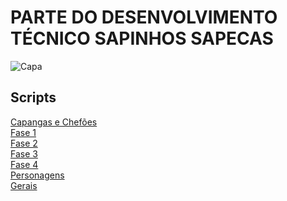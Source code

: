 # PARTE DO DESENVOLVIMENTO TÉCNICO SAPINHOS SAPECAS
![Capa](https://github.com/user-attachments/assets/aedf58d8-da32-46b9-b506-52499c64ed38)

## Scripts

[Capangas e Chefões](https://github.com/Leo-Macedo/Projeto_Sapinhos_Sapecas/wiki/Scripts-essenciais-capangas-e-chefões) <br>
[Fase 1](https://github.com/Leo-Macedo/Projeto_Sapinhos_Sapecas/wiki/Scripts-Essenciais-Fase-1)<br>
[Fase 2](https://github.com/Leo-Macedo/Projeto_Sapinhos_Sapecas/wiki/Scripts-Essenciais-Fase-2)<br>
[Fase 3](https://github.com/Leo-Macedo/Projeto_Sapinhos_Sapecas/wiki/Scripts-Essenciais-Fase-3)<br>
[Fase 4](https://github.com/Leo-Macedo/Projeto_Sapinhos_Sapecas/wiki/Scripts-Essenciais-Fase-4-‐-Última-fase)<br>
[Personagens](https://github.com/Leo-Macedo/Projeto_Sapinhos_Sapecas/wiki/Scripts-Essenciais-Personagens)<br>
[Gerais](https://github.com/Leo-Macedo/Projeto_Sapinhos_Sapecas/wiki/Scripts-Gerais)<br>
